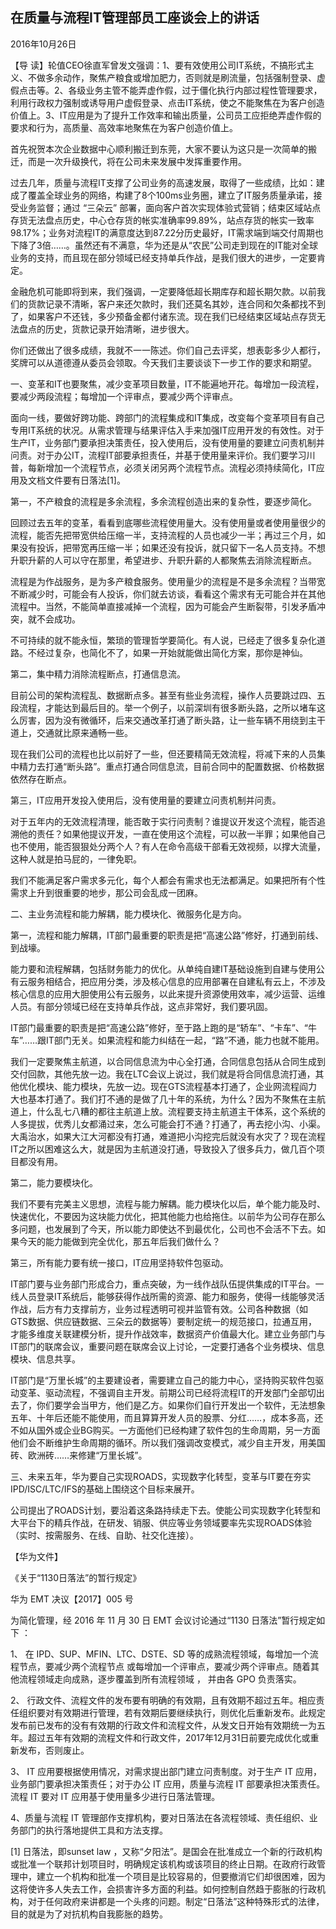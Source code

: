 ## 在质量与流程IT管理部员工座谈会上的讲话

2016年10月26日



【导  读】轮值CEO徐直军曾发文强调：1、要有效使用公司IT系统，不搞形式主义、不做多余动作，聚焦产粮食或增加肥力，否则就是刷流量，包括强制登录、虚假点击等。2、各级业务主管不能弄虚作假，过于僵化执行内部过程性管理要求，利用行政权力强制或诱导用户虚假登录、点击IT系统，使之不能聚焦在为客户创造价值上。3、IT应用是为了提升工作效率和输出质量，公司员工应拒绝弄虚作假的要求和行为，高质量、高效率地聚焦在为客户创造价值上。



首先祝贺本次企业数据中心顺利搬迁到东莞，大家不要认为这只是一次简单的搬迁，而是一次升级换代，将在公司未来发展中发挥重要作用。

过去几年，质量与流程IT支撑了公司业务的高速发展，取得了一些成绩，比如：建成了覆盖全球业务的网络，构建了8个100ms业务圈，建立了IT服务质量承诺，接受业务监督；通过 “三朵云” 部署，面向客户首次实现体验式营销；结束区域站点存货无法盘点历史，中心仓存货的帐实准确率99.89%，站点存货的帐实一致率98.17%；业务对流程IT的满意度达到87.22分历史最好，IT需求端到端交付周期也下降了3倍……。虽然还有不满意，华为还是从“农民”公司走到现在的IT能对全球业务的支持，而且现在部分领域已经支持单兵作战，是我们很大的进步，一定要肯定。

金融危机可能即将到来，我们强调，一定要降低超长期库存和超长期欠款。以前我们的货款记录不清晰，客户来还欠款时，我们还莫名其妙，连合同和欠条都找不到了，如果客户不还钱，多少预备金都付诸东流。现在我们已经结束区域站点存货无法盘点的历史，货款记录开始清晰，进步很大。

你们还做出了很多成绩，我就不一一陈述。你们自己去评奖，想表彰多少人都行，奖牌可以从道德遵从委员会领取。今天我们主要谈谈下一步工作的要求和期望。

一、变革和IT也要聚焦，减少变革项目数量，IT不能遍地开花。每增加一段流程，要减少两段流程；每增加一个评审点，要减少两个评审点。

面向一线，要做好跨功能、跨部门的流程集成和IT集成，改变每个变革项目有自己专用IT系统的状况。从需求管理与结果评估入手来加强IT应用开发的有效性。对于生产IT，业务部门要承担决策责任，投入使用后，没有使用量的要建立问责机制并问责。对于办公IT，流程IT部要承担责任，并基于使用量来评价。我们要学习川普，每新增加一个流程节点，必须关闭另两个流程节点。流程必须持续简化，IT应用及文档文件要有日落法[1]。

第一，不产粮食的流程是多余流程，多余流程创造出来的复杂性，要逐步简化。

回顾过去五年的变革，看看到底哪些流程使用量大。没有使用量或者使用量很少的流程，能否先把带宽供给压缩一半，支持流程的人员也减少一半；再过三个月，如果没有投诉，把带宽再压缩一半；如果还没有投诉，就只留下一名人员支持。不想升职升薪的人可以守在那里，希望进步、升职升薪的人都聚焦去消除流程断点。

流程是为作战服务，是为多产粮食服务。使用量少的流程是不是多余流程？当带宽不断减少时，可能会有人投诉，你们就去访谈，看看这个需求有无可能合并在其他流程中。当然，不能简单直接减掉一个流程，因为可能会产生断裂带，引发矛盾冲突，就不会成功。

不可持续的就不能永恒，繁琐的管理哲学要简化。有人说，已经走了很多复杂化道路。不经过复杂，也简化不了，如果一开始就能做出简化方案，那你是神仙。

第二，集中精力消除流程断点，打通信息流。

目前公司的架构流程乱、数据断点多。甚至有些业务流程，操作人员要跳过四、五段流程，才能达到最后目的。举一个例子，以前深圳有很多断头路，之所以堵车这么厉害，因为没有微循环，后来交通改革打通了断头路，让一些车辆不用绕到主干道上，交通就比原来通畅一些。

现在我们公司的流程也比以前好了一些，但还要精简无效流程，将减下来的人员集中精力去打通“断头路”。重点打通合同信息流，目前合同中的配置数据、价格数据依然存在断点。

第三，IT应用开发投入使用后，没有使用量的要建立问责机制并问责。

对于五年内的无效流程清理，能否敢于实行问责制？谁提议开发这个流程，能否追溯他的责任？如果他提议开发，一直在使用这个流程，可以赦一半罪；如果他自己也不使用，能否狠狠处分两个人？有人在命令高级干部看无效视频，以撑大流量，这种人就是拍马屁的，一律免职。

我们不能满足客户需求多元化，每个人都会有需求也无法都满足。如果把所有个性需求上升到很重要的地步，那公司会乱成一团麻。

二、主业务流程和能力解耦，能力模块化、微服务化是方向。

第一，流程和能力解耦，IT部门最重要的职责是把“高速公路”修好，打通到前线、到战壕。

能力要和流程解耦，包括财务能力的优化。从单纯自建IT基础设施到自建与使用公有云服务相结合，把应用分类，涉及核心信息的应用部署在自建私有云上，不涉及核心信息的应用大胆使用公有云服务，以此来提升资源使用效率，减少运营、运维人员。有部分领域已经在支持单兵作战，这点非常好，我们要巩固。

IT部门最重要的职责是把“高速公路”修好，至于路上跑的是“轿车”、“卡车”、“牛车”……跟IT部门无关。如果流程和能力纠结在一起，“路”不通，能力也就不能用。

我们一定要聚焦主航道，以合同信息流为中心全打通，合同信息包括从合同生成到交付回款，其他先放一边。我在LTC会议上说过，我们就是将合同信息流打通，其他优化模块、能力模块，先放一边。现在GTS流程基本打通了，企业网流程阎力大也基本打通了。我们打不通的是做了几十年的系统，为什么？因为不聚焦在主航道上，什么乱七八糟的都往主航道上放。流程要支持主航道主干体系，这个系统的人多提拔，优秀儿女都涌过来，怎么可能会打不通？打通了，再去挖小沟、小渠。大禹治水，如果大江大河都没有打通，难道把小沟挖完后就没有水灾了？现在流程IT之所以困难这么大，就是因为主航道没打通，导致投入了很多兵力，做几百个项目都没有用。

第二，能力要模块化。

我们不要有完美主义思想，流程与能力解耦。能力模块化以后，单个能力能及时、快速优化，不要因为这块能力优化，把其他能力也给拖住。以前华为公司存在那么多问题，也发展到了今天，所以能力即使达不到最优化，公司也不会活不下去。如果今天的能力能做到完全优化，那五年后我们做什么？

第三，所有能力要有统一接口，IT应用坚持软件包驱动。

IT部门要与业务部门形成合力，重点突破，为一线作战队伍提供集成的IT平台。一线人员登录IT系统后，能够获得作战所需的资源、能力和服务，使得一线能够灵活作战，后方有力支撑前方，业务过程透明可视并监管有效。公司各种数据（如GTS数据、供应链数据、三朵云的数据等）要制定统一的规范接口，拉通互用，才能多维度关联建模分析，提升作战效率，数据资产价值最大化。建立业务部门与IT部门的联席会议，重要问题在联席会议上讨论，一定要打通各个业务模块、信息模块、信息共享。

IT部门是“万里长城”的主要建设者，需要建立自己的能力中心，坚持购买软件包驱动变革、驱动流程，不强调自主开发。前期公司已经将流程IT的开发部门全部切出去了，你们要学会当甲方，他们是乙方。如果你们自行开发出一个软件，无法想象五年、十年后还能不能使用，而且算算开发人员的股票、分红……，成本多高，还不如从国外或企业BG购买。一方面他们已经构建了软件包的生命周期，另一方面他们会不断维护生命周期的循环。所以我们强调改变模式，减少自主开发，用美国砖、欧洲砖……来修建“万里长城”。

三、未来五年，华为要自己实现ROADS，实现数字化转型，变革与lT要在夯实IPD/ISC/LTC/IFS的基础上围绕这个目标来展开。

公司提出了ROADS计划，要沿着这条路持续走下去。使能公司实现数字化转型和大平台下的精兵作战，在研发、销服、供应等业务领域要率先实现ROADS体验（实时、按需服务、在线、自助、社交化连接）。



【华为文件】

《关于“1130日落法”的暂行规定》

华为 EMT 决议【2017】005 号



为简化管理，经 2016 年 11 月 30 日 EMT 会议讨论通过“1130 日落法”暂行规定如下 ：

1、 在 IPD、SUP、MFIN、LTC、DSTE、SD 等的成熟流程领域，每增加一个流程节点，要减少两个流程节点 或每增加一个评审点，要减少两个评审点。随着其他流程领域走向成熟，逐步覆盖到所有流程领域 ， 并由各 GPO 负责落实。

2、 行政文件、流程文件的发布要有明确的有效期，且有效期不超过五年。相应责任组织要对有效期进行管理，若有效期后要继续执行，则优化后重新发布。此规定发布前已发布的没有有效期的行政文件和流程文件，从发文日开始有效期统一为五年。超过五年有效期的流程文件和行政文件，2017年12月31日前要完成优化或重新发布，否则废止。

3、 IT 应用要根据使用情况，对需求提出部门建立问责制度。对于生产 IT 应用，业务部门要承担决策责任；对于办公 IT 应用，质量与流程 IT 部要承担决策责任。流程 IT 要对 IT 应用基于使用量多少进行日落法管理。

4、质量与流程 IT 管理部作支撑机构，要对日落法在各流程领域、责任组织、业务部门的执行落地提供工具和方法支撑。



[1] 日落法，即sunset law ，又称“夕阳法”。是国会在批准成立一个新的行政机构或批准一个联邦计划项目时，明确规定该机构或该项目的终止日期。在政府行政管理中，建立一个机构和批准一个项目是比较容易的，但要撤消它们却很困难，因为这将使许多人失去工作，会损害许多方面的利益。如何控制自然趋于膨胀的行政机构，对于任何政府来讲都是一个头疼的问题。制定“日落法”这种特殊形式的法律，目的就是为了对抗机构自我膨胀的趋势。
